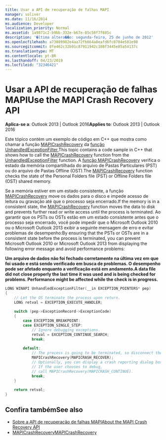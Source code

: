 ```yaml
---
title: Usar a API de recuperação de falhas MAPI
manager: soliver
ms.date: 11/16/2014
ms.audience: Developer
localization_priority: Normal
ms.assetid: 1a9871c2-b9bb-332e-b67e-85c50f7f685c
description: '�ltima altera��o: segunda-feira, 25 de junho de 2012'
ms.openlocfilehash: a73889982e4aa72fb664a8eafd6fc8704e581e98
ms.sourcegitcommit: 8fe462c32b91c87911942c188f3445e85a54137c
ms.translationtype: MT
ms.contentlocale: pt-BR
ms.lasthandoff: 04/23/2019
ms.locfileid: "32346421"
---
```

# <a name="use-the-mapi-crash-recovery-api"></a><span data-ttu-id="a1620-103">Usar a API de recuperação de falhas MAPI</span><span class="sxs-lookup"><span data-stu-id="a1620-103">Use the MAPI Crash Recovery API</span></span>

<span data-ttu-id="a1620-104">**Aplica-se a**: Outlook 2013 | Outlook 2016</span><span class="sxs-lookup"><span data-stu-id="a1620-104">**Applies to**: Outlook 2013 | Outlook 2016</span></span> 
  
<span data-ttu-id="a1620-105">Este tópico contém um exemplo de código em C++ que mostra como chamar a função [MAPICrashRecovery](mapicrashrecovery.md) da [função UnhandledExceptionFilter.](https://msdn.microsoft.com/library/ms681401%28VS.85%29.aspx)</span><span class="sxs-lookup"><span data-stu-id="a1620-105">This topic contains a code sample in C++ that shows how to call the [MAPICrashRecovery](mapicrashrecovery.md) function from the [UnhandledExceptionFilter](https://msdn.microsoft.com/library/ms681401%28VS.85%29.aspx) function.</span></span> <span data-ttu-id="a1620-106">A [função MAPICrashRecovery](mapicrashrecovery.md) verifica o estado da memória compartilhada do arquivo de Pastas Particulares (PST) ou do arquivo de Pastas Offline (OST).</span><span class="sxs-lookup"><span data-stu-id="a1620-106">The [MAPICrashRecovery](mapicrashrecovery.md) function checks the state of the Personal Folders file (PST) or Offline Folders file (OST) shared memory.</span></span> 

<span data-ttu-id="a1620-107">Se a memória estiver em um estado consistente, a função [MAPICrashRecovery](mapicrashrecovery.md) move os dados para o disco e impede acesso de leitura ou gravação até que o processo seja encerrado.</span><span class="sxs-lookup"><span data-stu-id="a1620-107">If the memory is in a consistent state, the [MAPICrashRecovery](mapicrashrecovery.md) function moves the data to disk and prevents further read or write access until the process is terminated.</span></span> <span data-ttu-id="a1620-108">Ao garantir que os PSTs ou OSTs estão em um estado consistente antes que o processo seja encerrado, você pode impedir que o Microsoft Outlook 2010 ou o Microsoft Outlook 2013 exibir a seguinte mensagem de erro e evitar problemas de desempenho:</span><span class="sxs-lookup"><span data-stu-id="a1620-108">By ensuring that the PSTs or OSTs are in a consistent state before the process is terminated, you can prevent Microsoft Outlook 2010 or Microsoft Outlook 2013 from displaying the following error message and avoid performance problems:</span></span> 
  
<span data-ttu-id="a1620-109">**Um arquivo de dados não foi fechado corretamente na última vez em que foi usado e está sendo verificado em busca de problemas. O desempenho pode ser afetado enquanto a verificação está em andamento.**</span><span class="sxs-lookup"><span data-stu-id="a1620-109">**A data file did not close properly the last time it was used and is being checked for problems. Performance might be affected while the check is in progress.**</span></span>
  
```cpp
LONG WINAPI UnhandledExceptionFilter(__in EXCEPTION_POINTERS* pep) 
{ 
    // Let the OS terminate the process upon return. 
    LONG retval = EXCEPTION_EXECUTE_HANDLER; 
 
    switch (pep->ExceptionRecord->ExceptionCode) 
    { 
        case EXCEPTION_BREAKPOINT: 
        case EXCEPTION_SINGLE_STEP: 
            // Ignore debugging exceptions. 
            retval = EXCEPTION_CONTINUE_SEARCH; 
            break; 
 
        default: 
            // The process is going to be terminated, so disconnect the MAPI database. 
            MAPICrashRecovery(MAPICRASH_RECOVER); 
            // Optionally, you can display a crash reporting dialog box here. 
            // If the user chooses to debug,  
            // call MAPICrashRecovery(MAPICRASH_CONTINUE). 
            break; 
    } 
 
    return retval; 
}
```

## <a name="see-also"></a><span data-ttu-id="a1620-110">Confira também</span><span class="sxs-lookup"><span data-stu-id="a1620-110">See also</span></span>

- [<span data-ttu-id="a1620-111">Sobre a API de recuperação de falhas MAPI</span><span class="sxs-lookup"><span data-stu-id="a1620-111">About the MAPI Crash Recovery API</span></span>](about-the-mapi-crash-recovery-api.md) 
- [<span data-ttu-id="a1620-112">MAPICrashRecovery</span><span class="sxs-lookup"><span data-stu-id="a1620-112">MAPICrashRecovery</span></span>](mapicrashrecovery.md)

